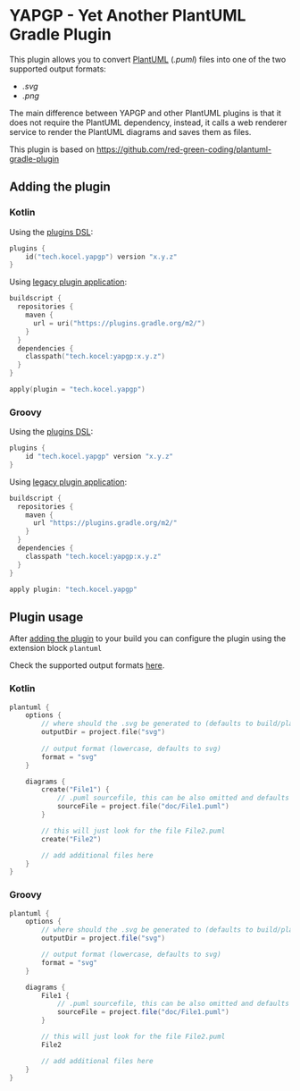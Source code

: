 # YAPGP - Yet Another PlantUML Gradle Plugin

This plugin allows you to convert [PlantUML](https://plantuml.com) (_.puml_) files into one of the two supported output formats:
* _.svg_
* _.png_

The main difference between YAPGP and other PlantUML plugins is that it does not require the PlantUML dependency,
instead, it calls a web renderer service to render the PlantUML diagrams and saves them as files.

This plugin is based on https://github.com/red-green-coding/plantuml-gradle-plugin

## Adding the plugin

### Kotlin

Using the [plugins DSL](https://docs.gradle.org/current/userguide/plugins.html#sec:plugins_block):
```kotlin
plugins {
    id("tech.kocel.yapgp") version "x.y.z"
}
```

Using [legacy plugin application](https://docs.gradle.org/current/userguide/plugins.html#sec:old_plugin_application):
````kotlin
buildscript {
  repositories {
    maven {
      url = uri("https://plugins.gradle.org/m2/")
    }
  }
  dependencies {
    classpath("tech.kocel:yapgp:x.y.z")
  }
}

apply(plugin = "tech.kocel.yapgp")
````
### Groovy

Using the [plugins DSL](https://docs.gradle.org/current/userguide/plugins.html#sec:plugins_block):
```groovy
plugins {
    id "tech.kocel.yapgp" version "x.y.z"
}
```

Using [legacy plugin application](https://docs.gradle.org/current/userguide/plugins.html#sec:old_plugin_application):
````groovy
buildscript {
  repositories {
    maven {
      url "https://plugins.gradle.org/m2/"
    }
  }
  dependencies {
    classpath "tech.kocel:yapgp:x.y.z"
  }
}

apply plugin: "tech.kocel.yapgp"
````

## Plugin usage

After [adding the plugin](#adding-the-plugin) to your build you can configure the plugin using the extension block `plantuml` 

Check the supported output formats [here](https://github.com/plantuml/plantuml/blob/master/src/net/sourceforge/plantuml/FileFormat.java#L64).

### Kotlin

```kotlin
plantuml {
    options {
        // where should the .svg be generated to (defaults to build/plantuml)
        outputDir = project.file("svg")
        
        // output format (lowercase, defaults to svg)
        format = "svg"
    }

    diagrams {
        create("File1") {
            // .puml sourcefile, this can be also omitted and defaults to _<name>.puml_.
            sourceFile = project.file("doc/File1.puml")
        }

        // this will just look for the file File2.puml
        create("File2")

        // add additional files here
    }
}
```

### Groovy

```groovy
plantuml {
    options {
        // where should the .svg be generated to (defaults to build/plantuml)
        outputDir = project.file("svg")

        // output format (lowercase, defaults to svg)
        format = "svg"
    }

    diagrams {
        File1 {
            // .puml sourcefile, this can be also omitted and defaults to _<name>.puml_.
            sourceFile = project.file("doc/File1.puml")
        }

        // this will just look for the file File2.puml
        File2

        // add additional files here
    }
}
```
